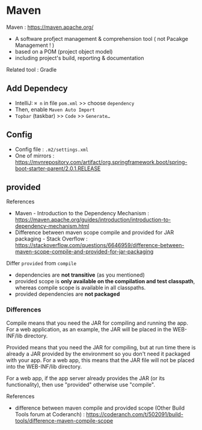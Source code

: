 # Maven

Maven : https://maven.apache.org/

- A software profject management & comprehension tool ( not Pacakge Management ! )
- based on a POM (project object model)
- including project's build, reporting & documentation

Related tool : Gradle

## Add Dependecy

- IntelliJ: `⌘ n` in file `pom.xml` >> choose `dependency`
- Then, enable `Maven Auto Import`
- `Topbar` (taskbar) >> `Code` >> `Generate…`

## Config

- Config file : `.m2/settings.xml`
- One of mirrors : https://mvnrepository.com/artifact/org.springframework.boot/spring-boot-starter-parent/2.0.1.RELEASE

## provided

References

- Maven - Introduction to the Dependency Mechanism : https://maven.apache.org/guides/introduction/introduction-to-dependency-mechanism.html
- Difference between maven scope compile and provided for JAR packaging - Stack Overflow : https://stackoverflow.com/questions/6646959/difference-between-maven-scope-compile-and-provided-for-jar-packaging

Differ `provided` from `compile`

- dependencies are **not transitive** (as you mentioned)
- provided scope is **only available on the compilation and test classpath**, whereas compile scope is available in all classpaths.
- provided dependencies are **not packaged**

### Differences

Compile means that you need the JAR for compiling and running the app. For a web application, as an example, the JAR will be placed in the WEB-INF/lib directory.

Provided means that you need the JAR for compiling, but at run time there is already a JAR provided by the environment so you don't need it packaged with your app. For a web app, this means that the JAR file will not be placed into the WEB-INF/lib directory.

For a web app, if the app server already provides the JAR (or its functionality), then use "provided" otherwise use "compile".

References

- difference between maven compile and provided scope (Other Build Tools forum at Coderanch) : https://coderanch.com/t/502091/build-tools/difference-maven-compile-scope
